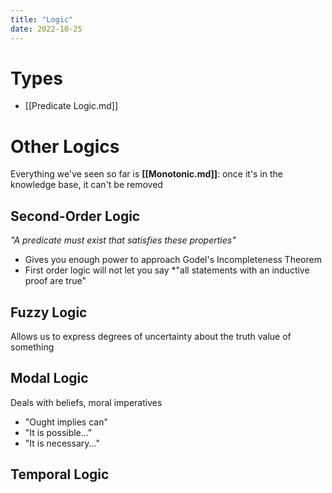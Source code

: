 ```yaml
---
title: "Logic"
date: 2022-10-25
---
```


# Types
* [[Predicate Logic.md]]
# Other Logics
Everything we've seen so far is **[[Monotonic.md]]**: once it's in the knowledge base, it can't be removed
## Second-Order Logic
*"A predicate must exist that satisfies these properties"*
* Gives you enough power to approach Godel's Incompleteness Theorem
* First order logic will not let you say *"all statements with an inductive proof are true"

## Fuzzy Logic
Allows us to express degrees of uncertainty about the truth value of something

## Modal Logic
Deals with beliefs, moral imperatives
* "Ought implies can"
* "It is possible..."
* "It is necessary..."

## Temporal Logic
